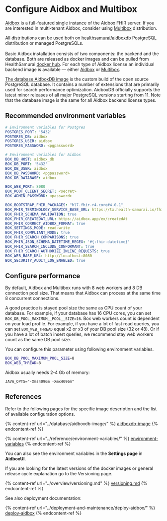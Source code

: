 # Configure Aidbox and Multibox

[Aidbox](https://hub.docker.com/r/healthsamurai/aidboxone) is a full-featured single instance of the Aidbox FHIR server. If you are interested in multi-tenant Aidbox, consider using [Multibox](https://hub.docker.com/r/healthsamurai/multibox) distribution.

All distributions can be used both on [healthsamurai/aidboxdb](https://hub.docker.com/r/healthsamurai/aidboxdb) PostgreSQL distribution or managed PostgreSQLs.\
\
Basic Aidbox installation consists of two components: the backend and the database. Both are released as docker images and can be pulled from HealthSamurai [docker hub](https://hub.docker.com/u/healthsamurai). For each type of Aidbox license an individual backend image is available — either [Aidbox](https://hub.docker.com/r/healthsamurai/aidboxone) or [Multibox](https://hub.docker.com/r/healthsamurai/multibox).

[The database AidboxDB image](https://hub.docker.com/r/healthsamurai/aidboxdb) is the custom build of the open source PostgreSQL database. It contains a number of extensions that are primarily used for search performance optimization. AidboxDB officially supports the latest minor releases of all major PostgreSQL versions starting from 11. Note that the database image is the same for all Aidbox backend license types.

## Recommended environment variables

```yaml
# Environment variables for Postgres
POSTGRES_PORT: '5432'
POSTGRES_DB: aidbox
POSTGRES_USER: aidbox
POSTGRES_PASSWORD: <pgpassword>

# Environment variables for Aidbox
BOX_DB_HOST: aidbox_db
BOX_DB_PORT: '5432'
BOX_DB_USER: aidbox
BOX_DB_PASSWORD: <pgpassword>
BOX_DB_DATABASE: aidbox

BOX_WEB_PORT: 8080
BOX_ROOT_CLIENT_SECRET: <secret>
BOX_ADMIN_PASSWORD: <password>

BOX_BOOTSTRAP_FHIR_PACKAGES: "hl7.fhir.r4.core#4.0.1"
BOX_FHIR_TERMINOLOGY_SERVICE_BASE_URL: https://tx.health-samurai.io/fhir
BOX_FHIR_SCHEMA_VALIDATION: true
BOX_FHIR_CREATEDAT_URL: https://aidbox.app/ex/createdAt
BOX_FHIR_CORRECT_AIDBOX_FORMAT: true
BOX_SETTINGS_MODE: read-write
BOX_FHIR_COMPLIANT_MODE: true
BOX_FHIR_SEARCH_COMPARISONS: true
BOX_FHIR_JSON_SCHEMA_DATETIME_REGEX: '#{:fhir-datetime}'
BOX_FHIR_SEARCH_INCLUDE_CONFORMANT: true
BOX_FHIR_SEARCH_AUTHORIZE_INLINE_REQUESTS: true
BOX_WEB_BASE_URL: http://localhost:8080
BOX_SECURITY_AUDIT_LOG_ENABLED: true
```

## Configure performance

By default, Aidbox and Multibox runs with 8 web workers and 8 DB connection pool size. That means that Aidbox can process at the same time 8 concurrent connections.

A good practice is stayed pool size the same as CPU count of your database. For example, if your database has 16 CPU cores, you can set `BOX_DB_POOL_MAXIMUM__POOL__SIZE=16`. Box web workers count is dependent on your load profile. For example, if you have a lot of fast read queries, you can set `BOX_WEB_THREAD` equal x2 or x3 of your DB pool size (32 or 48). Or if you have a lot of batch insert queries, we recommend stay web workers count as the same DB pool size.

You can configure this parameter using following environment variables.

```bash
BOX_DB_POOL_MAXIMUM_POOL_SIZE=8
BOX_WEB_THREAD=8
```

Aidbox usually needs 2-4 Gb of memory:

```
JAVA_OPTS="-Xms4096m -Xmx4096m"
```

## References

Refer to the following pages for the specific image description and the list of available configuration options.

{% content-ref url="../database/aidboxdb-image/" %}
[aidboxdb-image](../database/aidboxdb-image/)
{% endcontent-ref %}

{% content-ref url="../reference/environment-variables/" %}
[environment-variables](../reference/environment-variables/)
{% endcontent-ref %}

You can also see the environment variables in the **Settings page** in **AidboxUI**.

If you are looking for the latest versions of the docker images or general release cycle explanation go to the Versioning page.

{% content-ref url="../overview/versioning.md" %}
[versioning.md](../overview/versioning.md)
{% endcontent-ref %}

See also deployment documentation:

{% content-ref url="../deployment-and-maintenance/deploy-aidbox/" %}
[deploy-aidbox](../deployment-and-maintenance/deploy-aidbox/)
{% endcontent-ref %}

